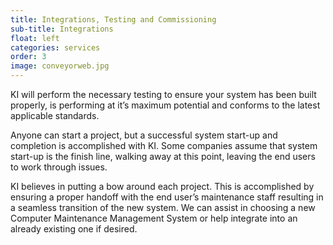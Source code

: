 ```yaml
---
title: Integrations, Testing and Commissioning
sub-title: Integrations
float: left
categories: services
order: 3
image: conveyorweb.jpg
---
```


KI will perform the necessary testing to ensure your system has been built properly, is performing at it’s maximum potential and conforms to the latest applicable standards.

Anyone can start a project, but a successful system start-up and completion is accomplished with KI. Some companies assume that system start-up is the finish line, walking away at this point, leaving the end users to work through issues.  

KI believes in putting a bow around each project.  This is accomplished by ensuring a proper handoff with the end user’s maintenance staff resulting in a seamless transition of the new system. We can assist in choosing a new Computer Maintenance Management System or help integrate into an already existing one if desired.
